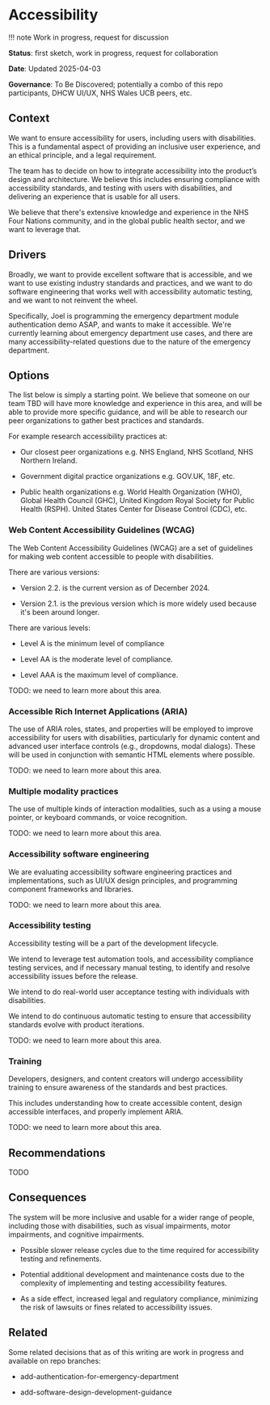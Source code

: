 # Accessibility

!!! note 
Work in progress, request for discussion


**Status**: first sketch, work in progress, request for collaboration

**Date**: Updated 2025-04-03

**Governance**: To Be Discovered; potentially a combo of this repo participants, DHCW UI/UX, NHS Wales UCB peers, etc.

## Context

We want to ensure accessibility for users, including users with disabilities. This is a fundamental aspect of providing an inclusive user experience, and an ethical principle, and a legal requirement.

The team has to decide on how to integrate accessibility into the product’s design and architecture. We believe this includes ensuring compliance with accessibility standards, and testing with users with disabilities, and delivering an experience that is usable for all users.

We believe that there's extensive knowledge and experience in the NHS Four Nations community, and in the global public health sector, and we want to leverage that.

## Drivers

Broadly, we want to provide excellent software that is accessible, and we want to use existing industry standards and practices, and we want to do software engineering that works well with accessibility automatic testing, and we want to not reinvent the wheel.

Specifically, Joel is programming the emergency department module authentication demo ASAP, and wants to make it accessible. We're currently learning about emergency department use cases, and there are many accessibility-related questions due to the nature of the emergency department.

## Options

The list below is simply a starting point. We believe that someone on our team TBD will have more knowledge and experience in this area, and will be able to provide more specific guidance, and will be able to research our peer organizations to gather best practices and standards.

For example research accessibility practices at:

* Our closest peer organizations e.g. NHS England, NHS Scotland, NHS Northern Ireland.

* Government digital practice organizations e.g. GOV.UK, 18F, etc.

* Public health organizations e.g. World Health Organization (WHO), Global Health Council (GHC), United Kingdom Royal Society for Public Health (RSPH).
United States Center for Disease Control (CDC), etc. 

### Web Content Accessibility Guidelines (WCAG)

The Web Content Accessibility Guidelines (WCAG) are a set of guidelines for making web content accessible to people with disabilities. 

There are various versions:

* Version 2.2. is the current version as of December 2024.

* Version 2.1. is the previous version which is more widely used because it's been around longer.

There are various levels:

* Level A is the minimum level of compliance
 
* Level AA is the moderate level of compliance.
  
* Level AAA is the maximum level of compliance.

TODO: we need to learn more about this area.

### Accessible Rich Internet Applications (ARIA)

The use of ARIA roles, states, and properties will be employed to improve accessibility for users with disabilities, particularly for dynamic content and advanced user interface controls (e.g., dropdowns, modal dialogs). These will be used in conjunction with semantic HTML elements where possible.

TODO: we need to learn more about this area.

### Multiple modality practices

The use of multiple kinds of interaction modalities, such as a using a mouse pointer, or keyboard commands, or voice recognition. 

TODO: we need to learn more about this area.

### Accessibility software engineering

We are evaluating accessibility software engineering practices and implementations, such as UI/UX design principles, and programming component frameworks and libraries.

TODO: we need to learn more about this area.

### Accessibility testing

Accessibility testing will be a part of the development lifecycle. 

We intend to leverage test automation tools, and accessibility compliance testing services, and if necessary manual testing, to identify and resolve accessibility issues before the release.

We intend to do real-world user acceptance testing with individuals with disabilities.

We intend to do continuous automatic testing to ensure that accessibility standards evolve with product iterations.

TODO: we need to learn more about this area.

### Training

Developers, designers, and content creators will undergo accessibility training to ensure awareness of the standards and best practices. 

This includes understanding how to create accessible content, design accessible interfaces, and properly implement ARIA.

TODO: we need to learn more about this area.

## Recommendations

TODO

## Consequences

The system will be more inclusive and usable for a wider range of people, including those with disabilities, such as visual impairments, motor impairments, and cognitive impairments.

- Possible slower release cycles due to the time required for accessibility testing and refinements.

- Potential additional development and maintenance costs due to the complexity of implementing and testing accessibility features.

- As a side effect, increased legal and regulatory compliance, minimizing the risk of lawsuits or fines related to accessibility issues.

## Related

Some related decisions that as of this writing are work in progress and available on repo branches:

* add-authentication-for-emergency-department

* add-software-design-development-guidance
